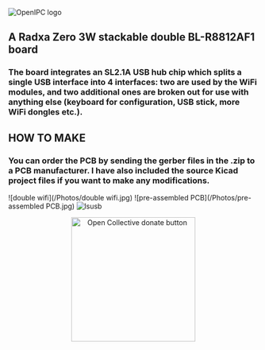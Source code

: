 ![OpenIPC logo](https://openipc.org/assets/openipc-logo-black.svg)

## A Radxa Zero 3W stackable double BL-R8812AF1 board

### The board integrates an SL2.1A USB hub chip which splits a single USB interface into 4 interfaces: two are used by the WiFi modules, and two additional ones are broken out for use with anything else (keyboard for configuration, USB stick, more WiFi dongles etc.).

## HOW TO MAKE
### You can order the PCB by sending the gerber files in the .zip to a PCB manufacturer. I have also included the source Kicad project files if you want to make any modifications.
![double wifi](/Photos/double wifi.jpg)
![pre-assembled PCB](/Photos/pre-assembled PCB.jpg)
![lsusb](/Photos/lsusb.png)

<p align="center">
<a href="https://opencollective.com/openipc/contribute/backer-14335/checkout" target="_blank"><img src="https://opencollective.com/webpack/donate/button@2x.png?color=blue" width="250" alt="Open Collective donate button"></a>
</p>
